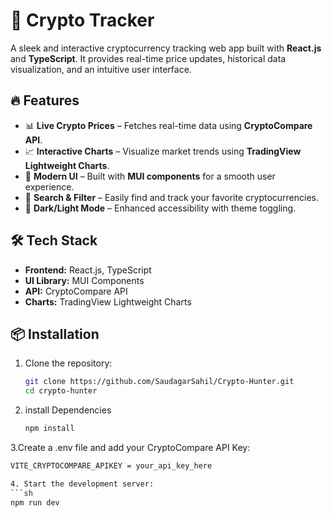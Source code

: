 # 🚀 Crypto Tracker  

A sleek and interactive cryptocurrency tracking web app built with **React.js** and **TypeScript**. It provides real-time price updates, historical data visualization, and an intuitive user interface.  

## 🔥 Features  

- 📊 **Live Crypto Prices** – Fetches real-time data using **CryptoCompare API**.  
- 📈 **Interactive Charts** – Visualize market trends using **TradingView Lightweight Charts**.  
- 🎨 **Modern UI** – Built with **MUI components** for a smooth user experience.  
- 🔎 **Search & Filter** – Easily find and track your favorite cryptocurrencies.  
- 🌙 **Dark/Light Mode** – Enhanced accessibility with theme toggling.  

## 🛠️ Tech Stack  

- **Frontend:** React.js, TypeScript  
- **UI Library:** MUI Components  
- **API:** CryptoCompare API  
- **Charts:** TradingView Lightweight Charts  

## 📦 Installation  

1. Clone the repository:  
   ```sh
   git clone https://github.com/SaudagarSahil/Crypto-Hunter.git
   cd crypto-hunter

2. install Dependencies
   ```sh
   npm install

3.Create a .env file and add your CryptoCompare API Key:
   ```sh
   VITE_CRYPTOCOMPARE_APIKEY = your_api_key_here

4. Start the development server:
   ```sh
   npm run dev
